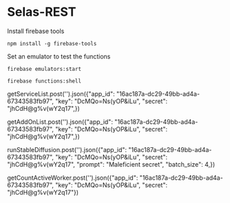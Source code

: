 # Selas-REST


Install firebase tools

```
npm install -g firebase-tools 
```

Set an emulator to test the functions
```
firebase emulators:start
```

```
firebase functions:shell
```

getServiceList.post('').json({"app_id": "16ac187a-dc29-49bb-ad4a-67343583fb97", 
  "key": "DcMQo=Ns(yOP&iLu", 
  "secret": "jhCdH@g%v(wY2q17",})

getAddOnList.post('').json({"app_id": "16ac187a-dc29-49bb-ad4a-67343583fb97", 
  "key": "DcMQo=Ns(yOP&iLu", 
  "secret": "jhCdH@g%v(wY2q17",})

runStableDiffusion.post('').json({"app_id": "16ac187a-dc29-49bb-ad4a-67343583fb97", 
  "key": "DcMQo=Ns(yOP&iLu", 
  "secret": "jhCdH@g%v(wY2q17",
  "prompt": "Maleficient secret",
  "batch_size": 4,})




getCountActiveWorker.post('').json({"app_id": "16ac187a-dc29-49bb-ad4a-67343583fb97", 
  "key": "DcMQo=Ns(yOP&iLu", 
  "secret": "jhCdH@g%v(wY2q17"})